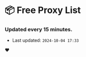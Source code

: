 # :package: Free Proxy List
### Updated every 15 minutes.

- Last updated: `2024-10-04 17:33`

:heart:

